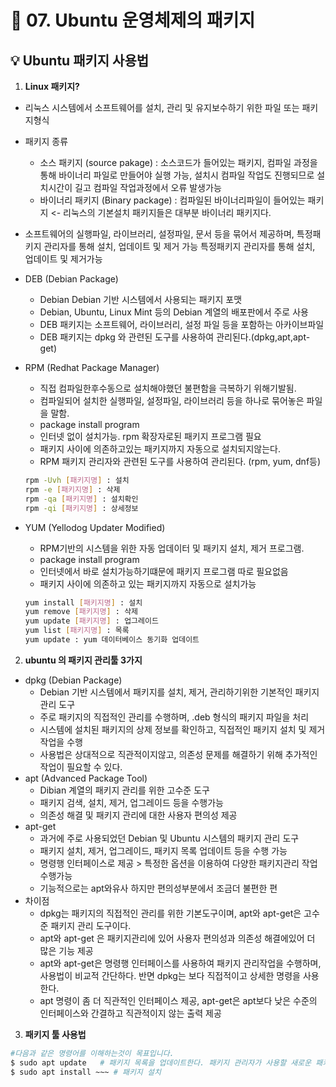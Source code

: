 # 🌈 07. Ubuntu 운영체제의 패키지
## 💡 Ubuntu 패키지 사용법
1. **Linux 패키지?**
- 리눅스 시스템에서 소프트웨어를 설치, 관리 및 유지보수하기 위한 파일 또는 패키지형식

- 패키지 종류
    - 소스 패키지 (source pakage) : 소스코드가 들어있는 패키지, 컴파일 과정을 통해 바이너리 파일로 만들어야 실행 가능, 설치시 컴파일 작업도 진행되므로 설치시간이 길고 컴파일 작업과정에서 오류 발생가능
    - 바이너리 패키지 (Binary package) : 컴파일된 바이너리파일이 들어있는 패키지 <- 리눅스의 기본설치 패키지들은 대부분 바이너리 패키지다.

- 소프트웨어의 실행파일, 라이브러리, 설정파일, 문서 등을 묶어서 제공하며, 특정패키지 관리자를 통해 설치, 업데이트 및 제거 가능  특정패키지 관리자를 통해 설치, 업데이트 및 제거가능

- DEB (Debian Package)
    - Debian Debian 기반 시스템에서 사용되는 패키지 포맷
    - Debian, Ubuntu, Linux Mint 등의 Debian 계열의 배포판에서 주로 사용
    - DEB 패키지는 소프트웨어, 라이브러리, 설정 파일 등을 포함하는 아카이브파일
    - DEB 패키지는 dpkg 와 관련된 도구를 사용하여 관리된다.(dpkg,apt,apt-get)
- RPM (Redhat Package Manager)
    - 직접 컴파일한후수동으로 설치해야했던 불편함을 극복하기 위해기발됨.
    - 컴파일되어 설치한 실행파일, 설정파일, 라이브러리 등을 하나로 묶어놓은 파일을 말함.
    - package install program
    - 인터넷 없이 설치가능. rpm 확장자로된 패키지 프로그램 필요
    - 패키지 사이에 의존하고있는 패키지까지 자동으로 설치되지않는다.
    - RPM 패키지 관리자와 관련된 도구를 사용하여 관리된다. (rpm, yum, dnf등)
    ```bash
    rpm -Uvh [패키지명] : 설치
    rpm -e [패키지명] : 삭제
    rpm -qa [패키지명] : 설치확인
    rpm -qi [패키지명] : 상세정보
    ```
- YUM (Yellodog Updater Modified)
    - RPM기반의 시스템을 위한 자동 업데이터 및 패키지 설치, 제거 프로그램. 
    - package install program
    - 인터넷에서 바로 설치가능하기떄문에 패키지 프로그램 따로 필요없음
    - 패키지 사이에 의존하고 있는 패키지까지 자동으로 설치가능
    ```bash
    yum install [패키지명] : 설치
    yum remove [패키지명] : 삭제
    yum update [패키지명] : 업그레이드
    yum list [패키지명] : 목록
    yum update : yum 데이터베이스 동기화 업데이트
    ```
2. **ubuntu 의 패키지 관리툴 3가지**
- dpkg (Debian Package)
    - Debian 기반 시스템에서 패키지를 설치, 제거, 관리하기위한 기본적인 패키지 관리 도구
    - 주로 패키지의 직접적인 관리를 수행하며, .deb 형식의 패키지 파일을 처리
    - 시스템에 설치된 패키지의 상제 정보를 확인하고, 직접적인 패키지 설치 및 제거 작업을 수행
    - 사용법은 상대적으로 직관적이지않고, 의존성 문제를 해결하기 위해 추가적인 작업이 필요할 수 있다.
- apt (Advanced Package Tool)
    - Dibian 계열의 패키지 관리를 위한 고수준 도구
    - 패키지 검색, 설치, 제거, 업그레이드 등을 수행가능
    - 의존성 해결 및 패키지 관리에 대한 사용자 편의성 제공
- apt-get 
    - 과거에 주로 사용되었던 Debian 및 Ubuntu 시스템의 패키지 관리 도구
    - 패키지 설치, 제거, 업그레이드, 패키지 목록 업데이트 등을 수행 가능
    - 명령행 인터페이스로 제공 > 특정한 옵션을 이용하여 다양한 패키지관리 작업 수행가능
    - 기능적으로는 apt와유사 하지만 편의성부분에서 조금더 불편한 편
- 차이점
    - dpkg는 패키지의 직접적인 관리를 위한 기본도구이며, apt와 apt-get은 고수준 패키지 관리 도구이다.
    - apt와 apt-get 은 패키지관리에 있어 사용자 편의성과 의존성 해결에있어 더 많은 기능 제공
    - apt와 apt-get은 명령행 인터페이스를 사용하여 패키지 관리작업을 수행하며, 사용법이 비교적 간단하다. 반면 dpkg는 보다 직접적이고 상세한 명령을 사용한다.
    - apt 명령이 좀 더 직관적인 인터페이스 제공, apt-get은 apt보다 낮은 수준의 인터페이스와 간결하고 직관적이지 않는 출력 제공
    
3. **패키지 툴 사용법**
```bash
#다음과 같은 명령어를 이해하는것이 목표입니다.
$ sudo apt update   # 패키지 목록을 업데이트한다. 패키지 관리자가 사용할 새로운 패키지 정보를 가져옴
$ sudo apt install ~~~ # 패키지 설치
```